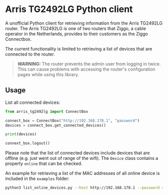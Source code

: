 # Arris TG2492LG Python client

A unofficial Python client for retrieving information from the Arris TG2492LG router. The Arris TG2492LG is one of two routers that Ziggo, a cable operator in the Netherlands, provides to their customers as the Ziggo Connectbox.

The current functionality is limited to retrieving a list of devices that are connected to the router.

> **_WARNING:_** The router prevents the admin user from logging in twice. This can cause problems with accessing the router's configuration pages while using this library. 

## Usage

List all connected devices:

```python
from arris_tg2492lg import ConnectBox

connect_box = ConnectBox("http://192.168.178.1", "password")
devices = connect_box.get_connected_devices()

print(devices)

connext_box.logout()
```

Please note that the list of connected devices include devices that are offline (e.g. just went out of range of the wifi). The `Device` class contains a property `online` that can be checked.

An example for retrieving a list of the MAC addresses of all online device is included in the `examples` folder:

```bash
python3 list_online_devices.py --host http://192.168.178.1 --password <password>
```
